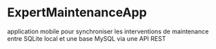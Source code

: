 # ExpertMaintenanceApp
 application mobile pour synchroniser les interventions de maintenance entre SQLite local et une base MySQL via une API REST
